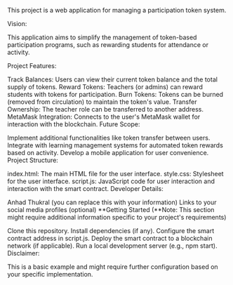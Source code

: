 This project is a web application for managing a participation token system.

Vision:

This application aims to simplify the management of token-based participation programs, such as rewarding students for attendance or activity.

Project Features:

Track Balances: Users can view their current token balance and the total supply of tokens.
Reward Tokens: Teachers (or admins) can reward students with tokens for participation.
Burn Tokens: Tokens can be burned (removed from circulation) to maintain the token's value.
Transfer Ownership: The teacher role can be transferred to another address.
MetaMask Integration: Connects to the user's MetaMask wallet for interaction with the blockchain.
Future Scope:

Implement additional functionalities like token transfer between users.
Integrate with learning management systems for automated token rewards based on activity.
Develop a mobile application for user convenience.
Project Structure:

index.html: The main HTML file for the user interface.
style.css: Stylesheet for the user interface.
script.js: JavaScript code for user interaction and interaction with the smart contract.
Developer Details:

Anhad Thukral (you can replace this with your information)
Links to your social media profiles (optional)
**Getting Started (**Note: This section might require additional information specific to your project's requirements)

Clone this repository.
Install dependencies (if any).
Configure the smart contract address in script.js.
Deploy the smart contract to a blockchain network (if applicable).
Run a local development server (e.g., npm start).
Disclaimer:

This is a basic example and might require further configuration based on your specific implementation.








